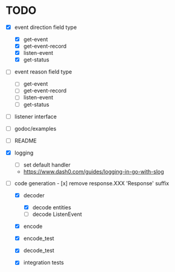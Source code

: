 # TODO

- [x] event direction field type
    - [x] get-event
    - [x] get-event-record
    - [x] listen-event
    - [x] get-status

- [ ] event reason field type
    - [ ] get-event
    - [ ] get-event-record
    - [ ] listen-event
    - [ ] get-status

- [ ] listener interface
- [ ] godoc/examples
- [ ] README

- [x] logging
    - [ ] set default handler
    - https://www.dash0.com/guides/logging-in-go-with-slog

- [ ] code generation
      - [x] remove response.XXX 'Response' suffix

   - [x] decoder
       - [x] decode entities
       - [ ] decode ListenEvent

   - [x] encode
   - [x] encode_test
   - [x] decode_test
   - [x] integration tests

